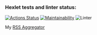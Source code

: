 ### Hexlet tests and linter status:
[![Actions Status](https://github.com/AleksKostin/frontend-project-11/workflows/hexlet-check/badge.svg)](https://github.com/AleksKostin/frontend-project-11/actions)
[![Maintainability](https://api.codeclimate.com/v1/badges/dcb590871c55d2d06244/maintainability)](https://codeclimate.com/github/AleksKostin/frontend-project-11/maintainability)
![Linter](https://github.com/AleksKostin/frontend-project-11/actions/workflows/linter-check.yml/badge.svg)

My [RSS Aggregator](https://frontend-project-11-hpmqpc0zz-alekskostin.vercel.app)
